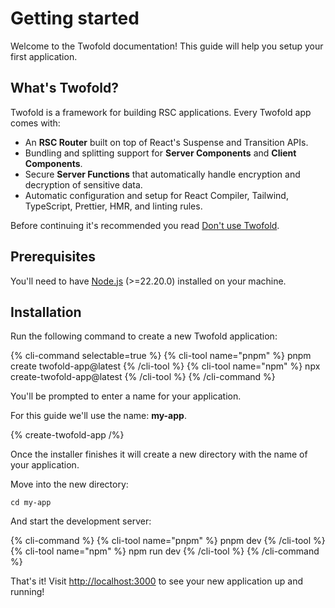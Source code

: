 # Getting started

Welcome to the Twofold documentation! This guide will help you setup your first application.

## What's Twofold?

Twofold is a framework for building RSC applications. Every Twofold app comes with:

- An **RSC Router** built on top of React's Suspense and Transition APIs.
- Bundling and splitting support for **Server Components** and **Client Components**.
- Secure **Server Functions** that automatically handle encryption and decryption of sensitive data.
- Automatic configuration and setup for React Compiler, Tailwind, TypeScript, Prettier, HMR, and linting rules.

Before continuing it's recommended you read [Don't use Twofold](/docs/philosophy/dont-use-twofold).

## Prerequisites

You'll need to have [Node.js](https://nodejs.org) (>=22.20.0) installed on your machine.

## Installation

Run the following command to create a new Twofold application:

{% cli-command selectable=true %}
{% cli-tool name="pnpm" %}
pnpm create twofold-app@latest
{% /cli-tool %}
{% cli-tool name="npm" %}
npx create-twofold-app@latest
{% /cli-tool %}
{% /cli-command %}

You'll be prompted to enter a name for your application.

For this guide we'll use the name: **my-app**.

{% create-twofold-app /%}

Once the installer finishes it will create a new directory with the name of your application.

Move into the new directory:

```text
cd my-app
```

And start the development server:

{% cli-command %}
{% cli-tool name="pnpm" %}
pnpm dev
{% /cli-tool %}
{% cli-tool name="npm" %}
npm run dev
{% /cli-tool %}
{% /cli-command %}

That's it! Visit [http://localhost:3000](http://localhost:3000) to see your new application up and running!
